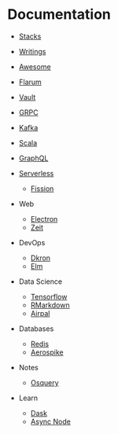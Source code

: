 # Documentation

- [Stacks](../README.md)

- [Writings](./writings.md)

- [Awesome](./awesome-lectures.md)

- [Flarum](./flarum.md)
- [Vault](./vault.md)
- [GRPC](./grpc.md)
- [Kafka](./kafka.md)
- [Scala](./kafka.md)
- [GraphQL](./graphql.md)

- [Serverless](./serveless.md)
  - [Fission]('./fission.md')

- Web
  - [Electron](./electron.md)
  - [Zeit](./zeit.md)

- DevOps
  - [Dkron](./drkon.md)
  - [Elm](./elm.md)

- Data Science
  - [Tensorflow](./tensorflow.md)
  - [RMarkdown](./rmarkdown.md)
  - [Airpal](./airpal.md)

- Databases
  - [Redis](./databases/redis/readme.md)
  - [Aerospike](./aerospike.md)

- Notes
  - [Osquery](./osquery.md)

- Learn
  - [Dask](./dask.md)
  - [Async Node](./node-async.md)
